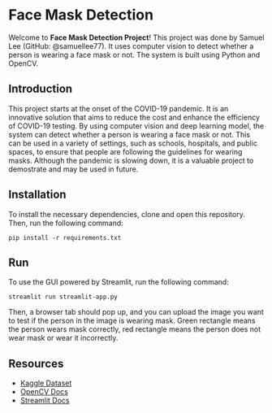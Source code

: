 # Face Mask Detection

Welcome to **Face Mask Detection Project**! This project was done by Samuel Lee (GitHub: @samuellee77). It uses computer vision to detect whether a person is wearing a face mask or not. The system is built using Python and OpenCV.

## Introduction

This project starts at the onset of the COVID-19 pandemic. It is an innovative solution that aims to reduce the cost and enhance the efficiency of COVID-19 testing. By using computer vision and deep learning model, the system can detect whether a person is wearing a face mask or not. This can be used in a variety of settings, such as schools, hospitals, and public spaces, to ensure that people are following the guidelines for wearing masks. Although the pandemic is slowing down, it is a valuable project to demostrate and may be used in future.

## Installation

To install the necessary dependencies, clone and open this repository. Then, run the following command:

```
pip install -r requirements.txt
```

## Run

To use the GUI powered by Streamlit, run the following command:

```
streamlit run streamlit-app.py
```

Then, a browser tab should pop up, and you can upload the image you want to test if the person in the image is wearing mask. Green rectangle means the person wears mask correctly, red rectangle means the person does not wear mask or wear it incorrectly.

## Resources

- [Kaggle Dataset](https://www.kaggle.com/datasets/andrewmvd/face-mask-detection)
- [OpenCV Docs](https://docs.opencv.org/4.x/d6/d00/tutorial_py_root.html)
- [Streamlit Docs](https://docs.streamlit.io/) 